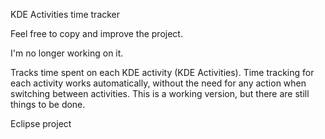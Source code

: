KDE Activities time tracker

Feel free to copy and improve the project.

I'm no longer working on it.


Tracks time spent on each KDE activity (KDE Activities). Time tracking for each activity works automatically, without the need for any action when switching between activities.
This is a working version, but there are still things to be done.



Eclipse project
